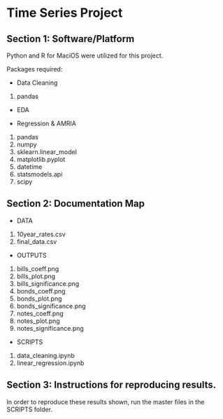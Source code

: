 # Time Series Project

## Section 1: Software/Platform
Python and R for MaciOS were utilized for this project. 

Packages required: 
- Data Cleaning
1. pandas

- EDA

- Regression & AMRIA
1. pandas
2. numpy
3. sklearn.linear_model
4. matplotlib.pyplot
5. datetime
6. statsmodels.api
7. scipy

## Section 2: Documentation Map
- DATA
1. 10year_rates.csv
2. final_data.csv

- OUTPUTS
1. bills_coeff.png
2. bills_plot.png
3. bills_significance.png
4. bonds_coeff.png
5. bonds_plot.png
6. bonds_significance.png
7. notes_coeff.png
8. notes_plot.png
9. notes_significance.png
   
- SCRIPTS
1. data_cleaning.ipynb
2. linear_regression.ipynb
## Section 3: Instructions for reproducing results. 
In order to reproduce these results shown, run the master files in the SCRIPTS folder. 
